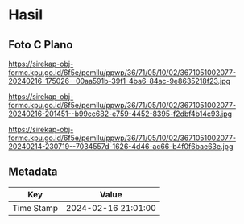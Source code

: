 # Hasil

## Foto C Plano

https://sirekap-obj-formc.kpu.go.id/6f5e/pemilu/ppwp/36/71/05/10/02/3671051002077-20240216-175026--00aa591b-39f1-4ba6-84ac-9e8635218f23.jpg

https://sirekap-obj-formc.kpu.go.id/6f5e/pemilu/ppwp/36/71/05/10/02/3671051002077-20240216-201451--b99cc682-e759-4452-8395-f2dbf4b14c93.jpg

https://sirekap-obj-formc.kpu.go.id/6f5e/pemilu/ppwp/36/71/05/10/02/3671051002077-20240214-230719--7034557d-1626-4d46-ac66-b4f0f6bae63e.jpg


## Metadata

| Key        | Value               |
| ---------- | ------------------- |
| Time Stamp | 2024-02-16 21:01:00 |



